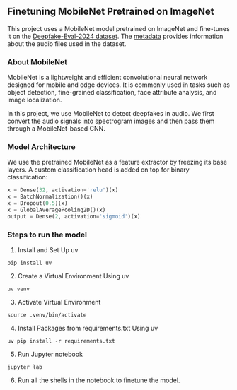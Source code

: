 ## Finetuning MobileNet Pretrained on ImageNet

This project uses a MobileNet model pretrained on ImageNet and fine-tunes it on the [Deepfake-Eval-2024 dataset](https://huggingface.co/datasets/nuriachandra/Deepfake-Eval-2024). The [metadata](https://huggingface.co/datasets/nuriachandra/Deepfake-Eval-2024/resolve/main/audio-metadata-publish.csv) provides information about the audio files used in the dataset.

### About MobileNet

MobileNet is a lightweight and efficient convolutional neural network designed for mobile and edge devices. It is commonly used in tasks such as object detection, fine-grained classification, face attribute analysis, and image localization.

In this project, we use MobileNet to detect deepfakes in audio. We first convert the audio signals into spectrogram images and then pass them through a MobileNet-based CNN.

### Model Architecture

We use the pretrained MobileNet as a feature extractor by freezing its base layers. A custom classification head is added on top for binary classification:

```python
x = Dense(32, activation='relu')(x)
x = BatchNormalization()(x)
x = Dropout(0.5)(x)
x = GlobalAveragePooling2D()(x)
output = Dense(2, activation='sigmoid')(x)
```

### Steps to run the model

1. Install and Set Up uv
```shell
pip install uv
```

2. Create a Virtual Environment Using uv

```shell
uv venv
```

3. Activate Virtual Environment

```shell
source .venv/bin/activate
```

4. Install Packages from requirements.txt Using uv

```shell
uv pip install -r requirements.txt
```

5. Run Jupyter notebook 

```shell
jupyter lab
```

6. Run all the shells in the notebook to finetune the model.